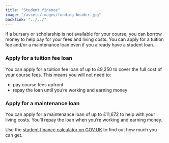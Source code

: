 ```yaml
---
title: "Student finance"
image: "/assets/images/funding-header.jpg"
backlink: "../../"
---
```


If a bursary or scholarship is not available for your course, you can borrow money to help pay for your fees and living costs. You can apply for a tuition fee and/or a maintenance loan even if you already have a student loan.

### Apply for a tuition fee loan

You can apply for a tuition fee loan of up to £9,250 to cover the full cost of your course fees. This means you will not need to:

* pay course fees upfront
* repay the loan until you’re working and earning money

### Apply for a maintenance loan

You can apply for a maintenance loan of up to £11,672 to help with your living costs. You’ll repay the loan when you’re working and earning money.

Use the [student finance calculator on GOV.UK](https://www.gov.uk/student-finance-calculator) to find out how much you can get.

